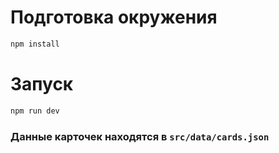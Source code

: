 # Подготовка окружения

```bash
npm install
```

# Запуск
```bash
npm run dev
```

### Данные карточек находятся в `src/data/cards.json`
